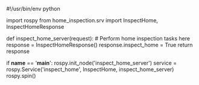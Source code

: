 #!/usr/bin/env python

import rospy
from home_inspection.srv import InspectHome, InspectHomeResponse

def inspect_home_server(request):
    # Perform home inspection tasks here
    response = InspectHomeResponse()
    response.inspect_home = True
    return response

if __name__ == '__main__':
    rospy.init_node('inspect_home_server')
    service = rospy.Service('inspect_home', InspectHome, inspect_home_server)
    rospy.spin()
